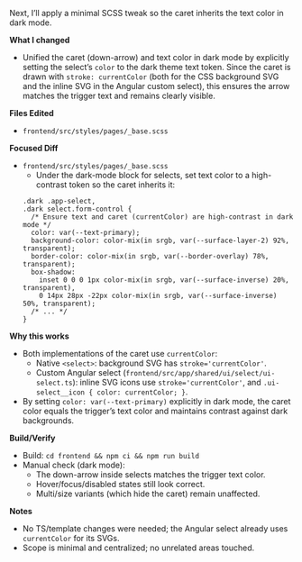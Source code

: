 Next, I’ll apply a minimal SCSS tweak so the caret inherits the text color in dark mode.

**What I changed**
- Unified the caret (down-arrow) and text color in dark mode by explicitly setting the select’s `color` to the dark theme text token. Since the caret is drawn with `stroke: currentColor` (both for the CSS background SVG and the inline SVG in the Angular custom select), this ensures the arrow matches the trigger text and remains clearly visible.

**Files Edited**
- `frontend/src/styles/pages/_base.scss`



**Focused Diff**
- `frontend/src/styles/pages/_base.scss`
  - Under the dark-mode block for selects, set text color to a high-contrast token so the caret inherits it:
  ```
  .dark .app-select,
  .dark select.form-control {
    /* Ensure text and caret (currentColor) are high-contrast in dark mode */
    color: var(--text-primary);
    background-color: color-mix(in srgb, var(--surface-layer-2) 92%, transparent);
    border-color: color-mix(in srgb, var(--border-overlay) 78%, transparent);
    box-shadow:
      inset 0 0 0 1px color-mix(in srgb, var(--surface-inverse) 20%, transparent),
      0 14px 28px -22px color-mix(in srgb, var(--surface-inverse) 50%, transparent);
    /* ... */
  }
  ```

**Why this works**
- Both implementations of the caret use `currentColor`:
  - Native `<select>`: background SVG has `stroke='currentColor'`.
  - Custom Angular select (`frontend/src/app/shared/ui/select/ui-select.ts`): inline SVG icons use `stroke='currentColor'`, and `.ui-select__icon { color: currentColor; }`.
- By setting `color: var(--text-primary)` explicitly in dark mode, the caret color equals the trigger’s text color and maintains contrast against dark backgrounds.

**Build/Verify**
- Build: `cd frontend && npm ci && npm run build`
- Manual check (dark mode):
  - The down-arrow inside selects matches the trigger text color.
  - Hover/focus/disabled states still look correct.
  - Multi/size variants (which hide the caret) remain unaffected.

**Notes**
- No TS/template changes were needed; the Angular select already uses `currentColor` for its SVGs.
- Scope is minimal and centralized; no unrelated areas touched.